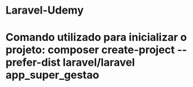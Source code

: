 # Laravel-Udemy

# Comando utilizado para inicializar o projeto: composer create-project --prefer-dist laravel/laravel app_super_gestao